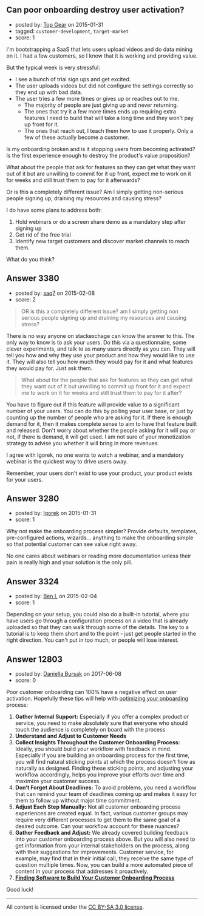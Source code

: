 ## Can poor onboarding destroy user activation?

- posted by: [Top Gear](https://stackexchange.com/users/4690596/top-gear) on 2015-01-31
- tagged: `customer-development`, `target-market`
- score: 1

I'm bootstrapping a SaaS that lets users upload videos and do data mining on it. I had a few customers, so I know that it is working and providing value.

But the typical week is very stressful:

* I see a bunch of trial sign ups and get excited.
* The user uploads videos but did not configure the settings correctly so they end up with bad data.
* The user tries a few more times or gives up or reaches out to me.
    * The majority of people are just giving up and never returning.
    * The ones that try it a few more times ends up requiring extra features I need to build that will take a long time and they won't pay up front for it.
    * The ones that reach out, I teach them how to use it properly. Only a few of these actually become a customer.

Is my onboarding broken and is it stopping users from becoming activated? Is the first experience enough to destroy the product's value proposition?

What about the people that ask for features so they can get what they want out of it but are unwilling to commit for it up front, expect me to work on it for weeks and still trust them to pay for it afterwards?

Or is this a completely different issue? Am I simply getting non-serious people signing up, draining my resources and causing stress?

I do have some plans to address both:

1. Hold webinars or do a screen share demo as a mandatory step after signing up
2. Get rid of the free trial
3. Identify new target customers and discover market channels to reach them.

What do you think?


## Answer 3380

- posted by: [saq7](https://stackexchange.com/users/4148647/saq7) on 2015-02-08
- score: 2

> OR is this a completely different issue? am I simply getting non
> serious people signing up and draining my resources and causing
> stress?

There is no way anyone on stackexchage can know the answer to this. The only way to know is to ask your users. Do this via a questionnaire, some clever experiments, and talk to as many users directly as you can. They will tell you how and why they use your product and how they would like to use it. They will also tell you how much they would pay for it and what features they would pay for. Just ask them.  

> What about for the people that ask for features so they can get what
> they want out of it but unwilling to commit up front for it and expect
> me to work on it for weeks and still trust them to pay for it after?

You have to figure out if this feature will provide value to a significant number of your users. You can do this by polling your user base, or just by counting up the number of people who are asking for it. If there is enough demand for it, then it makes complete sense to aim to have that feature built and released. Don't worry about whether the people asking for it will pay or not, if there is demand, it will get used. I am not sure of your monetization strategy to advise you whether it will bring in more revenues. 

I agree with Igorek, no one wants to watch a webinar, and a mandatory webinar is the quickest way to drive users away.

Remember, your users don't exist to use your product, your product exists for your users. 




## Answer 3280

- posted by: [Igorek](https://stackexchange.com/users/215022/igorek) on 2015-01-31
- score: 1

Why not make the onboarding process simpler?  Provide defaults, templates, pre-configured actions, wizards... anything to make the onboarding simple so that potential customer can see value right away.

No one cares about webinars or reading more documentation unless their pain is really high and your solution is the only pill.



## Answer 3324

- posted by: [Ben I.](https://stackexchange.com/users/5187045/ben-i) on 2015-02-04
- score: 1

Depending on your setup, you could also do a built-in tutorial, where you have users go through a configuration process on a video that is already uploaded so that they can walk through some of the details.  The key to a tutorial is to keep them short and to the point - just get people started in the right direction.  You can't put in too much, or people will lose interest.


## Answer 12803

- posted by: [Daniella Bursak](https://stackexchange.com/users/11058306/daniella-bursak) on 2017-06-08
- score: 0

<p>Poor customer onboarding can 100% have a negative effect on user activation. Hopefully these tips will help with <a href="https://tallyfy.com/customer-onboarding-process/" rel="nofollow noreferrer">optimizing your onboarding</a> process:</p>

<ol>
<li><strong>Gather Internal Support:</strong> Especially if you offer a complex product or service, you need to make absolutely sure that everyone who should touch the audience is completely on board with the process</li>
<li><strong>Understand and Adjust to Customer Needs</strong></li>
<li><strong>Collect Insights Throughout the Customer Onboarding Process:</strong> Ideally, you should build your workflow with feedback in mind. Especially if you are building an onboarding process for the first time, you will find natural sticking points at which the process doesn’t flow as naturally as designed. Finding these sticking points, and adjusting your workflow accordingly, helps you improve your efforts over time and maximize your customer success.</li>
<li><strong>Don’t Forget About Deadlines:</strong> To avoid problems, you need a workflow that can remind your team of deadlines coming up and makes it easy for them to follow up without major time commitment.</li>
<li><strong>Adjust Each Step Manually:</strong> Not all customer onboarding process experiences are created equal. In fact, various customer groups may require very different processes to get them to the same goal of a desired outcome. Can your workflow account for these nuances?</li>
<li><strong>Gather Feedback and Adjust:</strong> We already covered building feedback into your customer onboarding process above. But you will also need to get information from your internal stakeholders on the process, along with their suggestions for improvements. Customer service, for example, may find that in their initial call, they receive the same type of question multiple times. Now, you can build a more automated piece of content in your process that addresses it proactively. </li>
<li><strong><a href="http://tallyfy.com" rel="nofollow noreferrer">Finding Software to Build Your Customer Onboarding Process</a></strong></li>
</ol>

<p>Good luck!</p>




---

All content is licensed under the [CC BY-SA 3.0 license](https://creativecommons.org/licenses/by-sa/3.0/).
